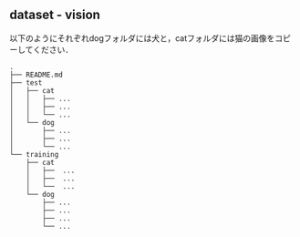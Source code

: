 ## dataset - vision

以下のようにそれぞれdogフォルダには犬と，catフォルダには猫の画像をコピーしてください．

```
.
├── README.md
├── test
│   ├── cat
│   │   ├── ...
│   │   ├── ...
│   │   └── ...
│   └── dog
│       ├── ...
│       ├── ...
│       └── ...
└── training
    ├── cat
    │   ├──  ...
    │   ├──  ...
    │   └──  ...
    └── dog
        ├── ...
        ├── ...
        ├── ...
        └── ...
```
